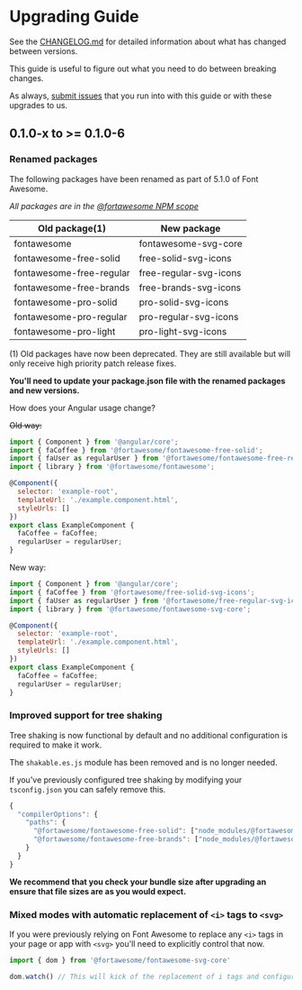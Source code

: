 # Upgrading Guide

See the [CHANGELOG.md](./CHANGELOG.md) for detailed information about what has changed between versions.

This guide is useful to figure out what you need to do between breaking changes.

As always, [submit issues](https://github.com/FortAwesome/angular-fontawesome/issues/new) that you run into with this guide or with these upgrades to us.

## 0.1.0-x to >= 0.1.0-6

### Renamed packages

The following packages have been renamed as part of 5.1.0 of Font Awesome.

_All packages are in the [@fortawesome NPM scope](https://www.npmjs.com/search?q=scope:fortawesome&page=1&ranking=optimal)_

| Old package(1)           | New package            |
|--------------------------|------------------------|
| fontawesome              | fontawesome-svg-core   |
| fontawesome-free-solid   | free-solid-svg-icons   |
| fontawesome-free-regular | free-regular-svg-icons |
| fontawesome-free-brands  | free-brands-svg-icons  |
| fontawesome-pro-solid    | pro-solid-svg-icons    |
| fontawesome-pro-regular  | pro-regular-svg-icons  |
| fontawesome-pro-light    | pro-light-svg-icons    |

(1) Old packages have now been deprecated. They are still available but will only receive high priority patch release fixes.

**You'll need to update your package.json file with the renamed packages and new versions.**

How does your Angular usage change?

~~Old way:~~

```javascript
import { Component } from '@angular/core';
import { faCoffee } from '@fortawesome/fontawesome-free-solid';
import { faUser as regularUser } from '@fortawesome/fontawesome-free-regular';
import { library } from '@fortawesome/fontawesome';

@Component({
  selector: 'example-root',
  templateUrl: './example.component.html',
  styleUrls: []
})
export class ExampleComponent {
  faCoffee = faCoffee;
  regularUser = regularUser;
}
```

New way:

```javascript
import { Component } from '@angular/core';
import { faCoffee } from '@fortawesome/free-solid-svg-icons';
import { faUser as regularUser } from '@fortawesome/free-regular-svg-icons';
import { library } from '@fortawesome/fontawesome-svg-core';

@Component({
  selector: 'example-root',
  templateUrl: './example.component.html',
  styleUrls: []
})
export class ExampleComponent {
  faCoffee = faCoffee;
  regularUser = regularUser;
}
```

### Improved support for tree shaking

Tree shaking is now functional by default and no additional configuration is required to make it work.

The `shakable.es.js` module has been removed and is no longer needed.

If you've previously configured tree shaking by modifying your `tsconfig.json` you can safely remove this.

```javascript
{
  "compilerOptions": {
    "paths": {
      "@fortawesome/fontawesome-free-solid": ["node_modules/@fortawesome/fontawesome-free-solid/shakable.es.js"],
      "@fortawesome/fontawesome-free-brands": ["node_modules/@fortawesome/fontawesome-free-brands/shakable.es.js"]
    }
  }
}
```

**We recommend that you check your bundle size after upgrading an ensure that file sizes are as you would expect.**

### Mixed modes with automatic replacement of `<i>` tags to `<svg>`

If you were previously relying on Font Awesome to replace any `<i>` tags in
your page or app with `<svg>` you'll need to explicitly control that now.

```javascript
import { dom } from '@fortawesome/fontawesome-svg-core'

dom.watch() // This will kick of the replacement of i tags and configure a MutationObserver
```
